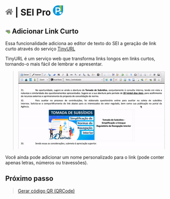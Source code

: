 # [![Home](../img/home.png)](../) |  SEI Pro ![Icone](../img/icon-32.png)

## ![SEI Pro Link Curto](/img/icon-linkcurto.png) Adicionar Link Curto

Essa funcionalidade adiciona ao editor de texto do SEI a geração de link curto através do serviço [TinyURL](https://tinyurl.com/)

TinyURL é um serviço web que transforma links longos em links curtos, tornando-o mais fácil de lembrar e apresentar.

> ![Tela Link Curto](../img/tela-linkcurto.gif) 

Você ainda pode adicionar um nome personalizado para o link (pode conter apenas letras, números ou travessões).

## Próximo passo

> [Gerar código QR (QRCode)](./pages/QRCODE.md)
